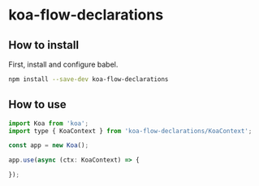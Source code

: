 # koa-flow-declarations

## How to install

First, install and configure babel.

```bash
npm install --save-dev koa-flow-declarations
```

## How to use

```js
import Koa from 'koa';
import type { KoaContext } from 'koa-flow-declarations/KoaContext';

const app = new Koa();

app.use(async (ctx: KoaContext) => {

});
```
